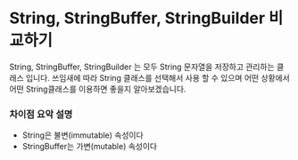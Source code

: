 # String, StringBuffer, StringBuilder 비교하기
String, StringBuffer, StringBuilder 는 모두 String 문자열을 저장하고 관리하는 클래스 입니다. 쓰임새에 따라 String 클래스를 선택해서 사용 할 수 있으며 어떤 상황에서 어떤 String클래스를 이용하면 좋을지 알아보겠습니다.

### 차이점 요악 설명
- String은 불변(immutable) 속성이다
- StringBuffer는 가변(mutable) 속성이다



